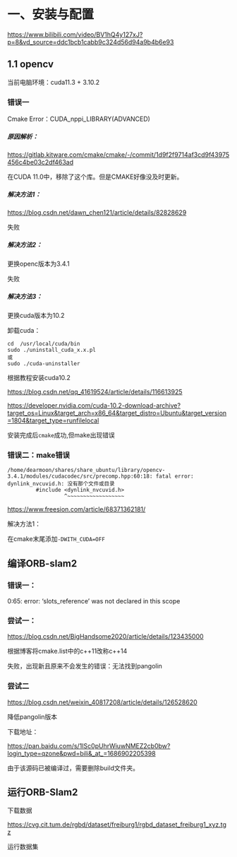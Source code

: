 # 一、安装与配置

https://www.bilibili.com/video/BV1hQ4y127xJ?p=8&vd_source=ddc1bcb1cabb9c324d56d94a9b4b6e93

## 1.1 opencv

当前电脑环境：cuda11.3 + 3.10.2 

###  错误一

Cmake Error：CUDA_nppi_LIBRARY(ADVANCED)

##### 原因解析：

https://gitlab.kitware.com/cmake/cmake/-/commit/1d9f2f9714af3cd9f43975456c4be03c2df463ad

在CUDA 11.0中，移除了这个库。但是CMAKE好像没及时更新。

##### 解决方法1：

https://blog.csdn.net/dawn_chen121/article/details/82828629

失败

##### 解决方法2：

更换openc版本为3.4.1

失败

##### 解决方法3：

更换cuda版本为10.2

卸载cuda：

```
cd  /usr/local/cuda/bin
sudo ./uninstall_cuda_x.x.pl
或
sudo ./cuda-uninstaller
```

根据教程安装cuda10.2

https://blog.csdn.net/qq_41619524/article/details/116613925

https://developer.nvidia.com/cuda-10.2-download-archive?target_os=Linux&target_arch=x86_64&target_distro=Ubuntu&target_version=1804&target_type=runfilelocal

安装完成后`cmake`成功,但make出现错误

### 错误二：make错误

```
/home/dearmoon/shares/share_ubuntu/library/opencv-3.4.1/modules/cudacodec/src/precomp.hpp:60:18: fatal error: dynlink_nvcuvid.h: 没有那个文件或目录
         #include <dynlink_nvcuvid.h>
                  ^~~~~~~~~~~~~~~~~~~
```

https://www.freesion.com/article/68371362181/

解决方法1：

在cmake末尾添加`-DWITH_CUDA=OFF`

## 编译ORB-slam2

### 错误一：

0:65: error: ‘slots_reference’ was not declared in this scope

### 尝试一：

https://blog.csdn.net/BigHandsome2020/article/details/123435000

根据博客将cmake.list中的c++11改称c++14

失败，出现新且原来不会发生的错误：无法找到pangolin

### 尝试二

https://blog.csdn.net/weixin_40817208/article/details/126528620

降低pangolin版本

下载地址：

https://pan.baidu.com/s/1ISc0pUhrWiuwNMEZ2cb0bw?login_type=qzone&pwd=bili&_at_=1686902205398

由于该源码已被编译过，需要删除build文件夹。

## 运行ORB-Slam2

下载数据

https://cvg.cit.tum.de/rgbd/dataset/freiburg1/rgbd_dataset_freiburg1_xyz.tgz

运行数据集

